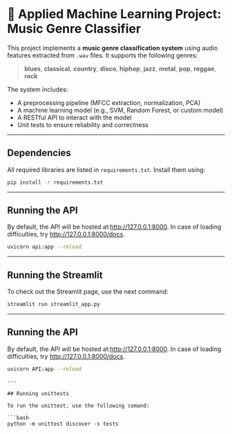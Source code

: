 # 🎵 Applied Machine Learning Project: Music Genre Classifier

This project implements a **music genre classification system** using audio features extracted from `.wav` files. It supports the following genres:

> **blues**, **classical**, **country**, **disco**, **hiphop**, **jazz**, **metal**, **pop**, **reggae**, **rock**

The system includes:
- A preprocessing pipeline (MFCC extraction, normalization, PCA)
- A machine learning model (e.g., SVM, Random Forest, or custom model)
- A RESTful API to interact with the model
- Unit tests to ensure reliability and correctness

---

## Dependencies

All required libraries are listed in `requirements.txt`. Install them using:

```bash
pip install -r requirements.txt
```

--- 

## Running the API

By default, the API will be hosted at:http://127.0.0.1:8000. In case of loading difficulties, try http://127.0.0.1:8000/docs.

```bash
uvicorn api:app --reload 
```

--- 

## Running the Streamlit

To check out the Streamlit page, use the next command:

```bash
streamlit run streamlit_app.py
```

--- 

## Running the API

By default, the API will be hosted at:http://127.0.0.1:8000. In case of loading difficulties, try http://127.0.0.1:8000/docs.

```bash
uvicorn API:app --reload 
```
```
---

## Running unittests

To run the unittest, use the following comand:

```bash
python -m unittest discover -s tests
```